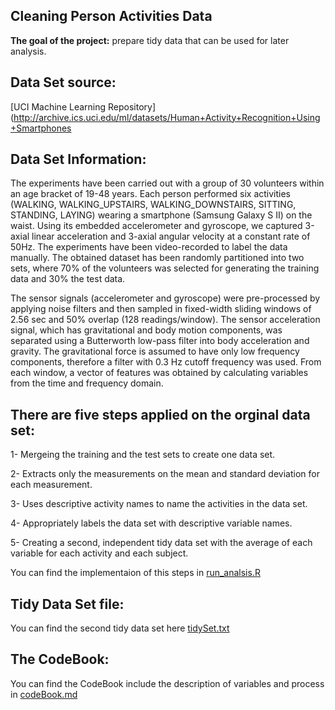 ## Cleaning Person Activities Data

**The goal of the project:** prepare tidy data that can be used for later analysis.

## Data Set source: 
[UCI Machine Learning Repository](http://archive.ics.uci.edu/ml/datasets/Human+Activity+Recognition+Using+Smartphones


## Data Set Information:
The experiments have been carried out with a group of 30 volunteers within an age bracket of 19-48 years. Each person performed six activities (WALKING, WALKING_UPSTAIRS, WALKING_DOWNSTAIRS, SITTING, STANDING, LAYING) wearing a smartphone (Samsung Galaxy S II) on the waist. Using its embedded accelerometer and gyroscope, we captured 3-axial linear acceleration and 3-axial angular velocity at a constant rate of 50Hz. The experiments have been video-recorded to label the data manually. The obtained dataset has been randomly partitioned into two sets, where 70% of the volunteers was selected for generating the training data and 30% the test data.

The sensor signals (accelerometer and gyroscope) were pre-processed by applying noise filters and then sampled in fixed-width sliding windows of 2.56 sec and 50% overlap (128 readings/window). The sensor acceleration signal, which has gravitational and body motion components, was separated using a Butterworth low-pass filter into body acceleration and gravity. The gravitational force is assumed to have only low frequency components, therefore a filter with 0.3 Hz cutoff frequency was used. From each window, a vector of features was obtained by calculating variables from the time and frequency domain.

## There are five steps applied on the orginal data set:

1- Mergeing the training and the test sets to create one data set.

2- Extracts only the measurements on the mean and standard deviation for each measurement.

3- Uses descriptive activity names to name the activities in the data set.

4- Appropriately labels the data set with descriptive variable names.

5- Creating a second, independent tidy data set with the average of each variable for each activity and each subject.

You can find the implementaion of this steps in [run_analsis.R](https://github.com/DoaaElbanna/Data-Science-Projects/blob/master/05_CleaningPersonActivitiesData/run_analysis.R)

## Tidy Data Set file:

You can find the second tidy data set here [tidySet.txt](https://github.com/DoaaElbanna/Data-Science-Projects/blob/master/05_CleaningPersonActivitiesData/tidySet.txt)

## The CodeBook:

You can find the CodeBook include the description of variables and process in [codeBook.md](https://github.com/DoaaElbanna/Data-Science-Projects/blob/master/05_CleaningPersonActivitiesData/codebook_tidySet.pdf)
